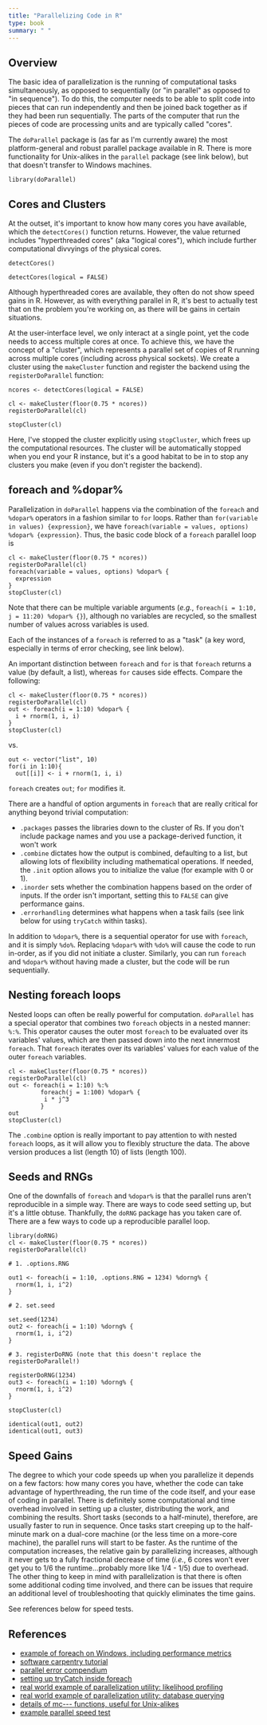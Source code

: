 ```yaml
---
title: "Parallelizing Code in R"
type: book
summary: " "
---
```


## Overview

The basic idea of parallelization is the running of computational tasks simultaneously, as opposed to sequentially (or "in parallel" as opposed to "in sequence"). To do this, the computer needs to be able to split code into pieces that can run independently and then be joined back together as if they had been run sequentially.  The parts of the computer that run the pieces of code are processing units and are typically called "cores". 

The `doParallel` package is (as far as I'm currently aware) the most platform-general and robust parallel package available in R. There is more functionality for Unix-alikes in the `parallel` package (see link below), but that doesn't transfer to Windows machines. 

```
library(doParallel)
```

## Cores and Clusters

At the outset, it's important to know how many cores you have available, which the `detectCores()` function returns. However, the value returned includes "hyperthreaded cores" (aka "logical cores"), which include further computational divvyings of the physical cores.

```
detectCores()

detectCores(logical = FALSE)
```

Although hyperthreaded cores are available, they often do not show speed gains in R. However, as with everything parallel in R, it's best to actually test that on the problem you're working on, as there will be gains in certain situations.

At the user-interface level, we only interact at a single point, yet the code needs to access multiple cores at once. To achieve this, we have the concept of a "cluster", which represents a parallel set of copies of R running across multiple cores (including across physical sockets). We create a cluster using the `makeCluster` function and register the backend using the `registerDoParallel` function:

```
ncores <- detectCores(logical = FALSE)

cl <- makeCluster(floor(0.75 * ncores))
registerDoParallel(cl)

stopCluster(cl)
```

Here, I've stopped the cluster explicitly using `stopCluster`, which frees up the computational resources. The cluster will be automatically stopped when you end your R instance, but it's a good habitat to be in to stop any clusters you make (even if you don't register the backend).

## foreach and %dopar%

Parallelization in `doParallel` happens via the combination of the `foreach` and `%dopar%` operators in a fashion similar to `for` loops. Rather than `for(variable in values) {expression}`, we have `foreach(variable = values, options) %dopar% {expression}`. Thus, the basic code block of a `foreach` parallel loop is

```
cl <- makeCluster(floor(0.75 * ncores))
registerDoParallel(cl)
foreach(variable = values, options) %dopar% {
  expression
}
stopCluster(cl)
```

Note that there can be multiple variable arguments (*e.g.*, `foreach(i = 1:10, j = 11:20) %dopar% {}`), although no variables are recycled, so the smallest number of values across variables is used. 

Each of the instances of a `foreach` is referred to as a "task" (a key word, especially in terms of error checking, see link below).

An important distinction between `foreach` and `for` is that `foreach` returns a value (by default, a list), whereas `for` causes side effects. Compare the following:

```
cl <- makeCluster(floor(0.75 * ncores))
registerDoParallel(cl)
out <- foreach(i = 1:10) %dopar% {
  i + rnorm(1, i, i)
}
stopCluster(cl)
```
vs.

```
out <- vector("list", 10)
for(i in 1:10){
  out[[i]] <- i + rnorm(1, i, i)
```

`foreach` creates `out`; `for` modifies it. 

There are a handful of option arguments in `foreach` that are really critical for anything beyond trivial computation:
* `.packages` passes the libraries down to the cluster of Rs. If you don't include package names and you use a package-derived function, it won't work
* `.combine` dictates how the output is combined, defaulting to a list, but allowing lots of flexibility including mathematical operations. If needed, the `.init` option allows you to initialize the value (for example with 0 or 1).
* `.inorder` sets whether the combination happens based on the order of inputs. If the order isn't important, setting this to `FALSE` can give performance gains.
* `.errorhandling` determines what happens when a task fails (see link below for using `tryCatch` within tasks).

In addition to `%dopar%`, there is a sequential operator for use with `foreach`, and it is simply `%do%`. Replacing `%dopar%` with `%do%` will cause the code to run in-order, as if you did not initiate a cluster. Similarly, you can run `foreach` and `%dopar%` without having made a cluster, but the code will be run sequentially.

## Nesting foreach loops

Nested loops can often be really powerful for computation. `doParallel` has a special operator that combines two `foreach` objects in a nested manner: `%:%`. This operator causes the outer most `foreach` to be evaluated over its variables' values, which are then passed down into the next innermost `foreach`. That `foreach` iterates over its variables' values for each value of the outer `foreach` variables.

```
cl <- makeCluster(floor(0.75 * ncores))
registerDoParallel(cl)
out <- foreach(i = 1:10) %:%
         foreach(j = 1:100) %dopar% {
          i * j^3
         }
out
stopCluster(cl)
```

The `.combine` option is really important to pay attention to with nested `foreach` loops, as it will allow you to flexibly structure the data. The above version produces a list (length 10) of lists (length 100).

## Seeds and RNGs

One of the downfalls of `foreach` and `%dopar%` is that the parallel runs aren't reproducible in a simple way. There are ways to code seed setting up, but it's a little obtuse. Thankfully, the `doRNG` package has you taken care of. There are a few ways to code up a reproducible parallel loop. 

```
library(doRNG)
cl <- makeCluster(floor(0.75 * ncores))
registerDoParallel(cl)

# 1. .options.RNG

out1 <- foreach(i = 1:10, .options.RNG = 1234) %dorng% {
  rnorm(1, i, i^2)
}

# 2. set.seed

set.seed(1234)
out2 <- foreach(i = 1:10) %dorng% {
  rnorm(1, i, i^2)
}

# 3. registerDoRNG (note that this doesn't replace the registerDoParallel!)

registerDoRNG(1234)
out3 <- foreach(i = 1:10) %dorng% {
  rnorm(1, i, i^2)
}

stopCluster(cl)

identical(out1, out2)
identical(out1, out3)
```

## Speed Gains

The degree to which your code speeds up when you parallelize it depends on a few factors: how many cores you have, whether the code can take advantage of hyperthreading, the run time of the code itself, and your ease of coding in parallel. There is definitely some computational and time overhead involved in setting up a cluster, distributing the work, and combining the results. Short tasks (seconds to a half-minute), therefore, are usually faster to run in sequence. Once tasks start creeping up to the half-minute mark on a dual-core machine (or the less time on a more-core machine), the parallel runs will start to be faster. As the runtime of the computation increases, the relative gain by parallelizing increases, although it never gets to a fully fractional decrease of time (*i.e.*, 6 cores won't ever get you to 1/6 the runtime...probably more like 1/4 - 1/5) due to overhead. The other thing to keep in mind with parallelization is that there is often some additional coding time involved, and there can be issues that require an additional level of troubleshooting that quickly eliminates the time gains. 

See references below for speed tests.

## References

* [example of foreach on Windows, including performance metrics](https://beckmw.wordpress.com/2014/01/21/a-brief-foray-into-parallel-processing-with-r/ )
* [software carpentry tutorial](http://resbaz.github.io/r-intermediate-gapminder/19-foreach.html)
* [parallel error compendium](https://github.com/tobigithub/R-parallel/wiki/R-parallel-Errors) 
* [setting up tryCatch inside foreach](https://stackoverflow.com/questions/39262612/r-show-error-and-warning-messages-in-foreach-dopar) 
* [real world example of parallelization utility: likelihood profiling](https://www3.nd.edu/~steve/computing_with_data/22_parallel/parallel_foreach.html)
* [real world example of parallelization utility: database querying](https://stochasticcoder.com/2016/01/12/r-using-doparallel-to-significantly-speedup-database-retrieval/) 
* [details of mc--- functions, useful for Unix-alikes](http://www2.stat.duke.edu/~cr173/Sta523_Fa14/parallelization.html)
* [example parallel speed test](https://github.com/benporter/parallel-speed-test-R )
